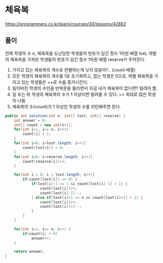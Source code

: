 # 체육복

https://programmers.co.kr/learn/courses/30/lessons/42862

## 풀이

전체 학생의 수 n, 체육복을 도난당한 학생들의 번호가 담긴 정수 1차원 배열 lost, 여벌의 체육복을 가져온 학생들의 번호가 담긴 정수 1차원 배열 reserve가 주어진다.

1. 가지고 있는 체육복의 개수로 판별하는게 낫지 않을까?.. (count 배열)
2. 모든 학생의 체육복의 개수를 1로 초기화하고, 없는 학생은 0으로, 여벌 체육복을 가지고 있는 학생들은 ++로 수를 증가시킨다.
3. 잃어버린 학생의 수만큼 반복문을 돌리면서 지금 내가 체육복이 없다면? 빌려야 함.
4. 앞 또는 뒤 학생의 체육복의 수가 1 이상이면 빌려줄 수 있다. => 최대로 많은 학생이 나옴
5. 체육복의 수(count)가 1 이상인 학생의 수를 리턴해주면 된다.

```java
public int solution(int n, int[] lost, int[] reserve) {
    int answer = 0;
    int[] count = new int[n+1];
    for(int i=1; i<= n; i++){
        count[i] = 1;
    }
    for(int i=0; i<lost.length; i++){
        count[lost[i]] = 0;
    }
    for(int i=0; i<reserve.length; i++){
        count[reserve[i]]++;
    }

    for(int i = 0; i < lost.length; i++){
        if(count[lost[i]] == 0) {
            if(lost[i]-1 >= 1 && count[lost[i]-1] > 1) {
                count[lost[i]]++;
                count[lost[i]-1]--;
            } else if(lost[i]+1 <= n && count[lost[i]+1] > 1) {
                count[lost[i]]++;
                count[lost[i]+1]--;
            }
        }
    }

    for(int i=1; i<= n; i++) {
        if(count[i] > 0)
            answer++;
    }           

    return answer;
}
```
